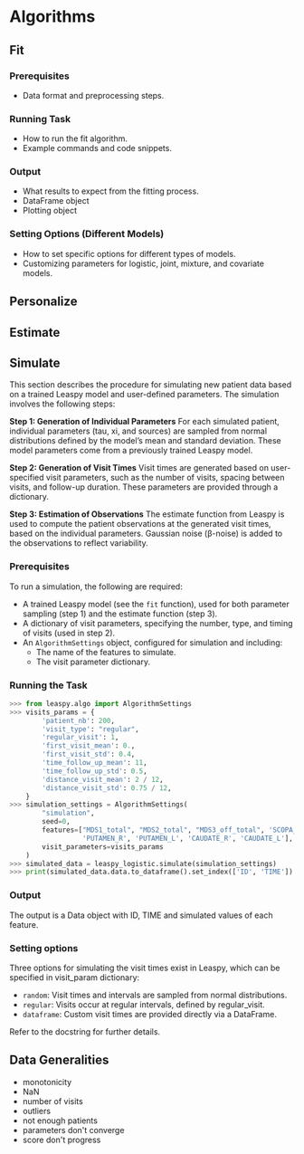# Algorithms

## Fit
### Prerequisites
   - Data format and preprocessing steps.
### Running Task
   - How to run the fit algorithm.
   - Example commands and code snippets.
### Output
   - What results to expect from the fitting process.
   - DataFrame object 
   - Plotting object 
### Setting Options (Different Models)
   - How to set specific options for different types of models.
   - Customizing parameters for logistic, joint, mixture, and covariate models.
## Personalize
## Estimate
## Simulate

This section describes the procedure for simulating new patient data based on a trained Leaspy model and user-defined parameters. The simulation involves the following steps:

**Step 1: Generation of Individual Parameters**
For each simulated patient, individual parameters (tau, xi, and sources) are sampled from normal distributions defined by the model’s mean and standard deviation. These model parameters come from a previously trained Leaspy model.

**Step 2: Generation of Visit Times**
Visit times are generated based on user-specified visit parameters, such as the number of visits, spacing between visits, and follow-up duration. These parameters are provided through a dictionary.

**Step 3: Estimation of Observations**
The estimate function from Leaspy is used to compute the patient observations at the generated visit times, based on the individual parameters. Gaussian noise (β-noise) is added to the observations to reflect variability.

### Prerequisites
To run a simulation, the following are required:
- A trained Leaspy model (see the `fit` function), used for both parameter sampling (step 1) and the estimate function (step 3).
- A dictionary of visit parameters, specifying the number, type, and timing of visits (used in step 2).
- An `AlgorithmSettings` object, configured for simulation and including:
  - The name of the features to simulate.
  - The visit parameter dictionary.

### Running the Task

```python
>>> from leaspy.algo import AlgorithmSettings
>>> visits_params = {
        'patient_nb': 200,
        'visit_type': "regular",
        'regular_visit': 1,
        'first_visit_mean': 0.,
        'first_visit_std': 0.4,
        'time_follow_up_mean': 11,
        'time_follow_up_std': 0.5,
        'distance_visit_mean': 2 / 12,
        'distance_visit_std': 0.75 / 12,
    }
>>> simulation_settings = AlgorithmSettings(
        "simulation",
        seed=0,
        features=["MDS1_total", "MDS2_total", "MDS3_off_total", 'SCOPA_total', 'MOCA_total', 'REM_total', 
                  'PUTAMEN_R', 'PUTAMEN_L', 'CAUDATE_R', 'CAUDATE_L'],
        visit_parameters=visits_params
    )
>>> simulated_data = leaspy_logistic.simulate(simulation_settings)
>>> print(simulated_data.data.to_dataframe().set_index(['ID', 'TIME']).head())
```

### Output

The output is a Data object with ID, TIME and simulated values of each feature. 

### Setting options

Three options for simulating the visit times exist in Leaspy, which can be specified in visit_param dictionary: 
- `random`: Visit times and intervals are sampled from normal distributions.
- `regular`: Visits occur at regular intervals, defined by regular_visit. 
- `dataframe`: Custom visit times are provided directly via a DataFrame.

Refer to the docstring for further details.


## Data Generalities
- monotonicity
- NaN 
- number of visits 
- outliers
- not enough patients 
- parameters don't converge 
- score don't progress

